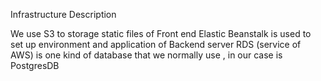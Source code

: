 Infrastructure Description

We use S3 to storage static files of Front end
Elastic Beanstalk is used to set up environment and application of Backend server
RDS (service of AWS) is one kind of database that we normally use , in our case is PostgresDB
